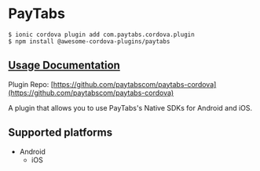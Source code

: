 # PayTabs

```text
$ ionic cordova plugin add com.paytabs.cordova.plugin
$ npm install @awesome-cordova-plugins/paytabs
```

## [Usage Documentation](https://danielsogl.gitbook.io/awesome-cordova-plugins/plugins/paytabs/)

Plugin Repo: [https://github.com/paytabscom/paytabs-cordova](https://github.com/paytabscom/paytabs-cordova)

A plugin that allows you to use PayTabs's Native SDKs for Android and iOS.

## Supported platforms

* Android
  * iOS


